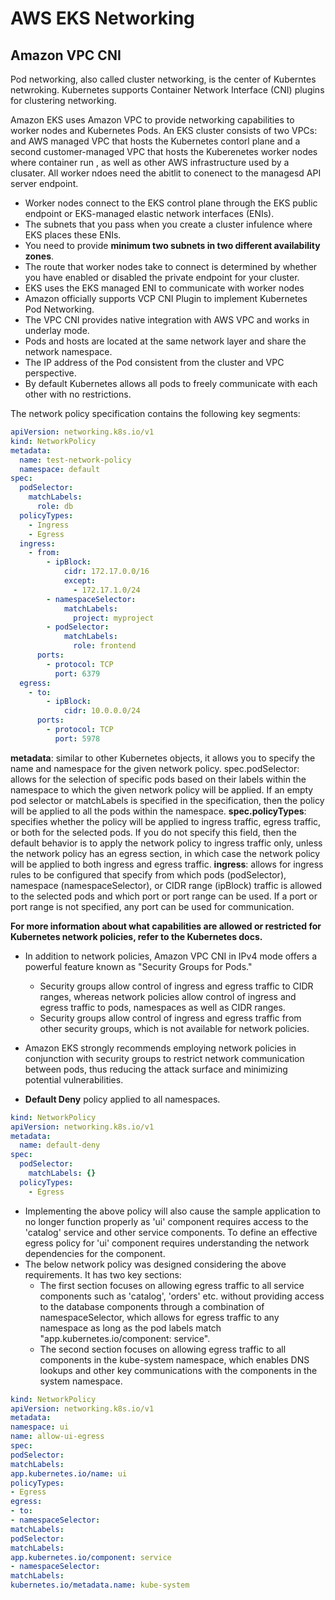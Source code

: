 # AWS EKS Networking

## Amazon VPC CNI

Pod networking, also called cluster networking, is the center of Kuberntes netwroking. Kubernetes supports Container Network Interface (CNI) plugins for clustering networking.

Amazon EKS uses Amazon VPC to provide networking capabilities to worker nodes and Kubernetes Pods. An EKS cluster consists of two VPCs: and AWS managed VPC that hosts the Kubernetes contorl plane and a second customer-managed VPC that hosts the Kuberenetes worker nodes where container run , as well as other AWS infrastructure used by a clusater. All worker ndoes need the abitlit to conenect to the managesd API server endpoint.
* Worker nodes connect to the EKS control plane through the EKS public endpoint or EKS-managed elastic network interfaces (ENIs).
* The subnets that you pass when you create a cluster infulence where EKS places these ENIs.
* You need to provide __minimum two subnets in two different availability zones__.
* The route that worker nodes take to connect is determined by whether you have enabled or disabled the private endpoint for your cluster.
* EKS uses the EKS managed ENI to communicate with worker nodes
* Amazon officially supports VCP CNI Plugin to implement Kubernetes Pod Networking.
* The VPC CNI provides native integration with AWS VPC and works in underlay mode.
* Pods and hosts are located at the same network layer and share the network namespace.
* The IP address of the Pod consistent from the cluster and VPC perspective.
* By default Kubernetes allows all pods to freely communicate with each other with no restrictions.

The network policy specification contains the following key segments:
```yaml
apiVersion: networking.k8s.io/v1
kind: NetworkPolicy
metadata:
  name: test-network-policy
  namespace: default
spec:
  podSelector:
    matchLabels:
      role: db
  policyTypes:
    - Ingress
    - Egress
  ingress:
    - from:
        - ipBlock:
            cidr: 172.17.0.0/16
            except:
              - 172.17.1.0/24
        - namespaceSelector:
            matchLabels:
              project: myproject
        - podSelector:
            matchLabels:
              role: frontend
      ports:
        - protocol: TCP
          port: 6379
  egress:
    - to:
        - ipBlock:
            cidr: 10.0.0.0/24
      ports:
        - protocol: TCP
          port: 5978
```
__metadata__: similar to other Kubernetes objects, it allows you to specify the name and namespace for the given network policy.
spec.podSelector: allows for the selection of specific pods based on their labels within the namespace to which the given network policy will be applied. If an empty pod selector or matchLabels is specified in the specification, then the policy will be applied to all the pods within the namespace.
__spec.policyTypes__: specifies whether the policy will be applied to ingress traffic, egress traffic, or both for the selected pods. If you do not specify this field, then the default behavior is to apply the network policy to ingress traffic only, unless the network policy has an egress section, in which case the network policy will be applied to both ingress and egress traffic.
__ingress__: allows for ingress rules to be configured that specify from which pods (podSelector), namespace (namespaceSelector), or CIDR range (ipBlock) traffic is allowed to the selected pods and which port or port range can be used. If a port or port range is not specified, any port can be used for communication.


__For more information about what capabilities are allowed or restricted for Kubernetes network policies, refer to the Kubernetes docs.__


* In addition to network policies, Amazon VPC CNI in IPv4 mode offers a powerful feature known as "Security Groups for Pods."
  * Security groups allow control of ingress and egress traffic to CIDR ranges, whereas network policies allow control of ingress and egress traffic to pods, namespaces as well as CIDR ranges.
  * Security groups allow control of ingress and egress traffic from other security groups, which is not available for network policies.
* Amazon EKS strongly recommends employing network policies in conjunction with security groups to restrict network communication between pods, thus reducing the attack surface and minimizing potential vulnerabilities.


* __Default Deny__ policy applied to all namespaces.

```yaml
kind: NetworkPolicy
apiVersion: networking.k8s.io/v1
metadata:
  name: default-deny
spec:
  podSelector:
    matchLabels: {}
  policyTypes:
    - Egress
```

* Implementing the above policy will also cause the sample application to no longer function properly as 'ui' component requires access to the 'catalog' service and other service components. To define an effective egress policy for 'ui' component requires understanding the network dependencies for the component.
* The below network policy was designed considering the above requirements. It has two key sections:
  * The first section focuses on allowing egress traffic to all service components such as 'catalog', 'orders' etc. without providing access to the database components through a combination of namespaceSelector, which allows for egress traffic to any namespace as long as the pod labels match "app.kubernetes.io/component: service".
  * The second section focuses on allowing egress traffic to all components in the kube-system namespace, which enables DNS lookups and other key communications with the components in the system namespace.

```yaml
kind: NetworkPolicy
apiVersion: networking.k8s.io/v1
metadata:
namespace: ui
name: allow-ui-egress
spec:
podSelector:
matchLabels:
app.kubernetes.io/name: ui
policyTypes:
- Egress
egress:
- to:
- namespaceSelector:
matchLabels:
podSelector:
matchLabels:
app.kubernetes.io/component: service
- namespaceSelector:
matchLabels:
kubernetes.io/metadata.name: kube-system
```

